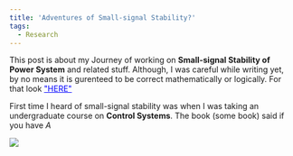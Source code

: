 ```yaml
---
title: 'Adventures of Small-signal Stability?'
tags:
  - Research
---
```


This post is about my Journey of working on **Small-signal Stability of Power System** and related stuff. Although, I was careful while writing yet, 
by no means it is gurenteed to be correct mathematically or logically. For that look <a style="color:#0000FF" target="_blank" href="https://arxiv.org/pdf/1911.12001">"HERE"</a>

First time I heard of small-signal stability was when I was taking an undergraduate course on **Control Systems**. The book (some book) said if you have $A$


<img src="https://render.githubusercontent.com/render/math?math=e^{i \theta} = -1">


